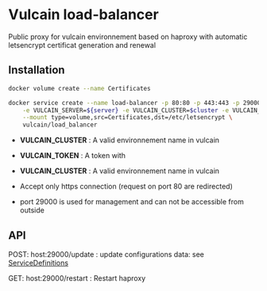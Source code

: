 # Vulcain load-balancer

Public proxy for vulcain environnement based on haproxy with automatic letsencrypt certificat generation and renewal

## Installation

``` bash
docker volume create --name Certificates

docker service create --name load-balancer -p 80:80 -p 443:443 -p 29000:29000 --network net-$cluster \
    -e VULCAIN_SERVER=${server} -e VULCAIN_CLUSTER=$cluster -e VULCAIN_TOKEN=xxxxx \
    --mount type=volume,src=Certificates,dst=/etc/letsencrypt \
    vulcain/load_balancer
```

* **VULCAIN_CLUSTER** : A valid environnement name in vulcain
* **VULCAIN_TOKEN**   : A token with
* **VULCAIN_CLUSTER** : A valid environnement name in vulcain


* Accept only https connection (request on port 80 are redirected)
* port 29000 is used for management and can not be accessible from outside

## API

POST: host:29000/update : update configurations
data: see [ServiceDefinitions](src/model.ts)

GET: host:29000/restart : Restart haproxy